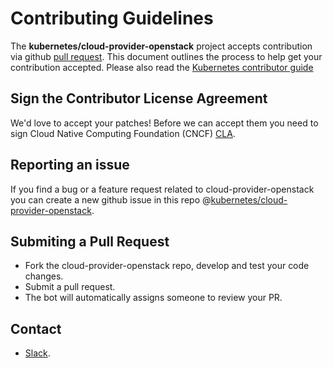 # Contributing Guidelines

The **kubernetes/cloud-provider-openstack** project accepts contribution via github [pull request](https://help.github.com/articles/about-pull-requests/). This document outlines the process to help get your contribution accepted. Please also read the [Kubernetes contributor guide](https://github.com/kubernetes/community/blob/master/contributors/guide/README.md)

## Sign the Contributor License Agreement
We'd love to accept your patches! Before we can accept them you need to sign Cloud Native Computing Foundation (CNCF) [CLA](https://github.com/kubernetes/community/blob/master/CLA.md).

## Reporting an issue
If you find a bug or a feature request related to cloud-provider-openstack you can create a new github issue in this repo @[kubernetes/cloud-provider-openstack](https://github.com/kubernetes/cloud-provider-openstack/issues).

## Submiting a Pull Request
* Fork the cloud-provider-openstack repo, develop and test your code changes.
* Submit a pull request.
* The bot will automatically assigns someone to review your PR.

## Contact
* [Slack](https://kubernetes.slack.com/messages/provider-openstack).
